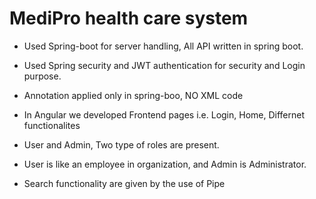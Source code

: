 # MediPro health care system

- Used Spring-boot for server handling, All API written in spring boot.
- Used Spring security and JWT authentication for security and Login purpose.
- Annotation applied only in spring-boo, NO XML code

- In Angular we developed Frontend pages i.e. Login, Home, Differnet functionalites
- User and Admin, Two type of roles are present.
- User is like an employee in organization, and Admin is Administrator.
- Search functionality are given by the use of Pipe

